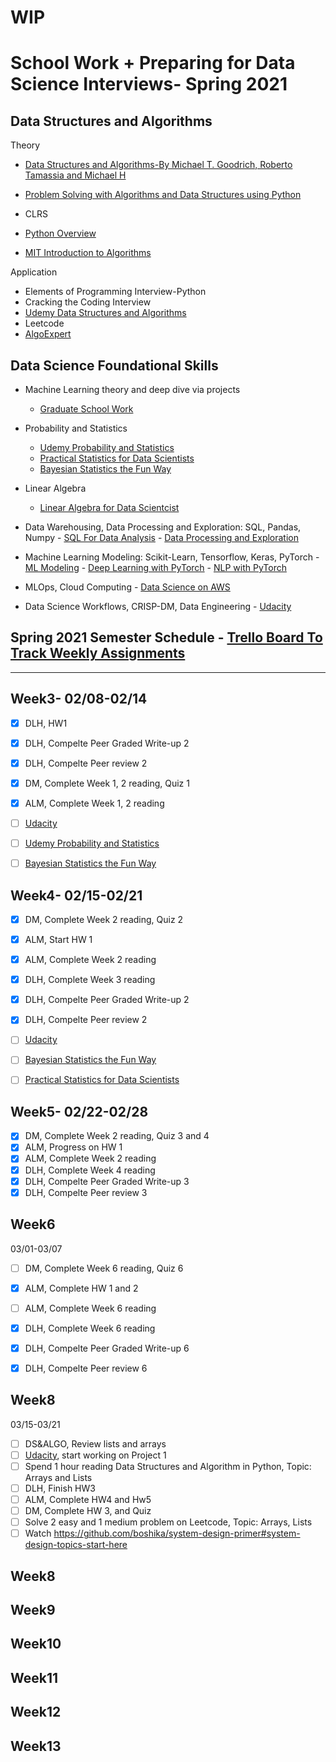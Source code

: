 # WIP

# School Work + Preparing for Data Science Interviews- Spring 2021

## Data Structures and Algorithms
Theory
- [Data Structures and Algorithms-By Michael T. Goodrich, Roberto Tamassia and Michael H ](https://learning.oreilly.com/library/view/data-structures-and/9781118290279/06_chap01.html)
- [Problem Solving with Algorithms and Data Structures using Python](https://runestone.academy/runestone/books/published/pythonds/index.html)
- CLRS

- [Python Overview](https://www.udemy.com/course/complete-python-bootcamp/learn/lecture/9442462?start=435#overview)

- [MIT Introduction to Algorithms](https://ocw.mit.edu/courses/electrical-engineering-and-computer-science/6-006-introduction-to-algorithms-fall-2011/lecture-videos/lecture-1-algorithmic-thinking-peak-finding/)

Application
- Elements of Programming Interview-Python
- Cracking the Coding Interview
- [Udemy Data Structures and Algorithms](https://www.udemy.com/course/algorithms-and-data-structures-in-python/learn/lecture/5808496#overview)
- Leetcode
- [AlgoExpert](https://www.algoexpert.io/questions)


## Data Science Foundational Skills
   - Machine Learning theory and deep dive via projects
     - [Graduate School Work](https://github.com/boshika/ms-ds)
     
   - Probability and Statistics
     - [Udemy Probability and Statistics](https://www.udemy.com/course/statistics-probability/learn/lecture/9562342#overview)
     - [Practical Statistics for Data Scientists](https://learning.oreilly.com/library/view/practical-statistics-for/9781492072935/titlepage01.html)
     - [Bayesian Statistics the Fun Way](https://learning.oreilly.com/library/view/bayesian-statistics-the/9781098122492/)
     
   - Linear Algebra
     - [Linear Algebra for Data Scientcist](https://www.udemy.com/course/linear-algebra-for-beginners-matrices-and-vector-spaces/learn/lecture/10429656#overview)
     
   - Data Warehousing, Data Processing and Exploration: SQL, Pandas, Numpy
    - [SQL For Data Analysis](https://learning.oreilly.com/library/view/sql-for-data/9781492088776/)
    - [Data Processing and Exploration](https://learning.oreilly.com/library/view/data-wrangling-with/9781789800111/#toc/)
    
   - Machine Learning Modeling: Scikit-Learn, Tensorflow, Keras, PyTorch
    - [ML Modeling](https://learning.oreilly.com/library/view/hands-on-machine-learning/9781492032632/)
    - [Deep Learning with PyTorch](https://learning.oreilly.com/library/view/deep-learning-with/9781617295263/)
    - [NLP with PyTorch](https://learning.oreilly.com/library/view/natural-language-processing/9781491978221/)
    
   - MLOps, Cloud Computing
    - [Data Science on AWS](https://learning.oreilly.com/library/view/data-science-on/9781492079385/#toc)
   
   - Data Science Workflows, CRISP-DM, Data Engineering
    - [Udacity](https://classroom.udacity.com/nanodegrees/nd025/dashboard/overview)
      

## Spring 2021 Semester Schedule - [Trello Board To Track Weekly Assignments](https://trello.com/b/Jy4h3mjC/learnings)
----------------------------------------------------------------------------------------------------------------------

## Week3- 02/08-02/14
- [x] DLH, HW1
- [x] DLH, Compelte Peer Graded Write-up 2
- [x] DLH, Compelte Peer review 2
- [x] DM, Complete Week 1, 2 reading, Quiz 1
- [x] ALM, Complete Week 1, 2 reading
- [ ] [Udacity](https://classroom.udacity.com/nanodegrees/nd025/dashboard/overview)
- [ ] [Udemy Probability and Statistics](https://www.udemy.com/course/statistics-probability/learn/lecture/9562342#overview) 
- [ ] [Bayesian Statistics the Fun Way](https://learning.oreilly.com/library/view/bayesian-statistics-the/9781098122492/)


## Week4- 02/15-02/21
- [x] DM, Complete Week 2 reading, Quiz 2
- [x] ALM, Start HW 1
- [x] ALM, Complete Week 2 reading
- [x] DLH, Complete Week 3 reading
- [x] DLH, Compelte Peer Graded Write-up 2
- [x] DLH, Compelte Peer review 2
- [ ] [Udacity](https://classroom.udacity.com/nanodegrees/nd025/dashboard/overview)
- [ ] [Bayesian Statistics the Fun Way](https://learning.oreilly.com/library/view/bayesian-statistics-the/9781098122492/)
- [ ] [Practical Statistics for Data Scientists](https://learning.oreilly.com/library/view/practical-statistics-for/9781492072935/titlepage01.html)


## Week5- 02/22-02/28
- [x] DM, Complete Week 2 reading, Quiz 3 and 4
- [x] ALM, Progress on HW 1
- [x] ALM, Complete Week 2 reading
- [x] DLH, Complete Week 4 reading
- [x] DLH, Compelte Peer Graded Write-up 3
- [x] DLH, Compelte Peer review 3

## Week6
03/01-03/07
- [ ] DM, Complete Week 6 reading, Quiz 6
- [x] ALM, Complete HW 1 and 2
- [ ] ALM, Complete Week 6 reading
- [x] DLH, Complete Week 6 reading
- [x] DLH, Compelte Peer Graded Write-up 6
- [x] DLH, Compelte Peer review 6


## Week8
03/15-03/21
- [ ] DS&ALGO, Review lists and arrays
- [ ] [Udacity](https://classroom.udacity.com/nanodegrees/nd025/dashboard/overview), start working on Project 1
- [ ] Spend 1 hour reading Data Structures and Algorithm in Python, Topic: Arrays and Lists
- [ ] DLH, Finish HW3
- [ ] ALM, Complete HW4 and Hw5
- [ ] DM, Complete HW 3, and Quiz
- [ ] Solve 2 easy and 1 medium problem on Leetcode, Topic: Arrays, Lists
- [ ] Watch https://github.com/boshika/system-design-primer#system-design-topics-start-here

## Week8
## Week9
## Week10
## Week11
## Week12
## Week13
